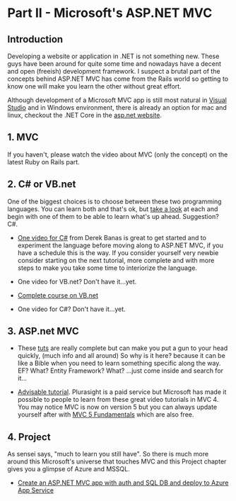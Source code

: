 # Part II - Microsoft's ASP.NET MVC

## Introduction

Developing a website or application in .NET is not something new. These guys have been around for quite some time and nowadays have a decent and open (freeish) development framework. I suspect a brutal part of the concepts behind ASP.NET MVC has come from the Rails world so getting to know one will make you learn the other without great effort.

Although development of a Microsoft MVC app is still most natural in [Visual Studio](https://www.visualstudio.com/) and in Windows environment, there is already an option for mac and linux, checkout the .NET Core in the [asp.net website](http://www.asp.net/).

## 1. MVC

If you haven't, please watch the video about MVC (only the concept) on the latest Ruby on Rails part.

## 2. C# or VB.net

One of the biggest choices is to choose between these two programming languages. You can learn both and that's ok, but [take a look](http://www.harding.edu/fmccown/vbnet_csharp_comparison.html) at each and begin with one of them to be able to learn what's up ahead. Suggestion? C#.

- [One video for C#](https://youtu.be/lisiwUZJXqQ) from Derek Banas is great to get started and to experiment the language before moving along to ASP.NET MVC, if you have a schedule this is the way. If you consider yourself very newbie consider starting on the next tutorial, more complete and with more steps to make you take some time to interiorize the language.

- One video for VB.net? Don't have it...yet.

- [Complete course on VB.net](https://www.youtube.com/playlist?list=PLMvLDJ7usmZAPT9TWmVrFakfOqxeWL2u9)

- One video for C#? Don't have it...yet.

## 3. ASP.net MVC

- These [tuts](http://www.asp.net/mvc/overview/getting-started/introduction/getting-started) are really complete but can make you put a gun to your head quickly, (much info and all around) So why is it here? because it can be like a Bible when you need to learn something specific along the way. EF? What? Entity Framework? What? ...just come inside and search for it...

- [Advisable tutorial](http://www.asp.net/mvc/videos/pluralsight-building-applications-with-aspnet-mvc-4). Plurasight is a paid service but Microsoft has made it possible to people to learn from these great video tutorials in MVC 4. You may notice MVC is now on version 5 but you can always update yourself after with [MVC 5 Fundamentals](http://pluralsight.com/training/Player?author=scott-allen&name=aspdotnet-mvc5-fundamentals-m1-introduction&mode=live&clip=0&course=aspdotnet-mvc5-fundamentals) which are also free.

## 4. Project

As sensei says, "much to learn you still have". So there is much more around this Microsoft's universe that touches MVC and this Project chapter gives you a glimpse of Azure and MSSQL.

- [Create an ASP.NET MVC app with auth and SQL DB and deploy to Azure App Service](https://azure.microsoft.com/en-us/documentation/articles/web-sites-dotnet-deploy-aspnet-mvc-app-membership-oauth-sql-database/)
